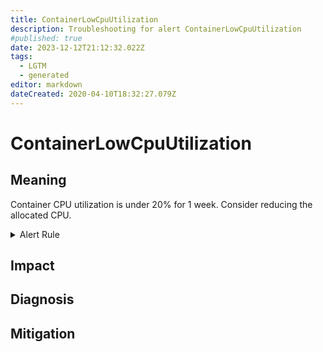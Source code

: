 ```yaml
---
title: ContainerLowCpuUtilization
description: Troubleshooting for alert ContainerLowCpuUtilization
#published: true
date: 2023-12-12T21:12:32.022Z
tags: 
  - LGTM
  - generated
editor: markdown
dateCreated: 2020-04-10T18:32:27.079Z
---
```


# ContainerLowCpuUtilization

## Meaning
[//]: # "Short paragraph that explains what the alert means"
Container CPU utilization is under 20% for 1 week. Consider reducing the allocated CPU.

<details>
  <summary>Alert Rule</summary>

{{% rule "docker-containers/google-cadvisor.yml" "ContainerLowCpuUtilization" %}}

{{% comment %}}

```yaml
alert: ContainerLowCpuUtilization
expr: (sum(rate(container_cpu_usage_seconds_total{container!=""}[5m])) by (pod, container) / sum(container_spec_cpu_quota{container!=""}/container_spec_cpu_period{container!=""}) by (pod, container) * 100) < 20
for: 7d
labels:
    severity: info
annotations:
    summary: Container Low CPU utilization (instance {{ $labels.instance }})
    description: |-
        Container CPU utilization is under 20% for 1 week. Consider reducing the allocated CPU.
          VALUE = {{ $value }}
          LABELS = {{ $labels }}
    runbook: https://github.com/srerun/prometheus-alerts/blob/main/content/runbooks/google-cadvisor/ContainerLowCpuUtilization.md

```

{{% /comment %}}

</details>


## Impact
[//]: # "What could / will happen if the alert is not addressed"



## Diagnosis
[//]: # "Steps to take to identify the cause of the problem"



## Mitigation
[//]: # "The steps necessary to resolve the alert"
